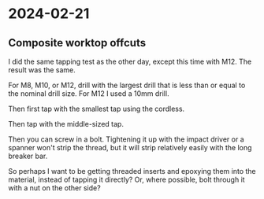 # 2024-02-21

## Composite worktop offcuts

I did the same tapping test as the other day, except this time with M12. The result was the same.

For M8, M10, or M12, drill with the largest drill that is less than or equal to the nominal drill size.
For M12 I used a 10mm drill.

Then first tap with the smallest tap using the cordless.

Then tap with the middle-sized tap.

Then you can screw in a bolt. Tightening it up with the impact driver or a spanner won't strip the thread,
but it will strip relatively easily with the long breaker bar.

So perhaps I want to be getting threaded inserts and epoxying them into the material, instead of tapping it
directly? Or, where possible, bolt through it with a nut on the other side?
